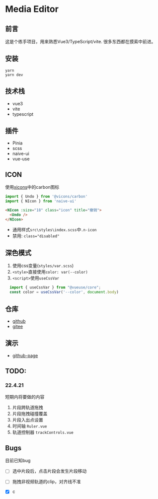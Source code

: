 # Media Editor
## 前言
这是个练手项目，用来熟悉Vue3/TypeScript/vite. 很多东西都在摸索中前进。
## 安装
```
yarn
yarn dev
```

## 技术栈
- vue3
- vite
- typescript

## 插件
- Pinia
- scss
- naive-ui
- vue-use


## ICON
使用[xicons](https://www.xicons.org/#/zh-CN)中的carbon图标
```ts
import { Undo } from '@vicons/carbon'
import { NIcon } from 'naive-ui'
```
```html
<NIcon :size="18" class="icon" title="撤销">
  <Undo />
</NIcon>
```
- 通用样式`src\styles\index.scss`中`.n-icon`
- 禁用: `class="disabled"`
## 深色模式
1. 使用css变量(`styles/var.scss`)
2. `<style>`直接使用`color: var(--color)`
3. `<script>`使用`useCssVar`
  ```ts
    import { useCssVar } from "@vueuse/core";
    const color = useCssVar('--color', document.body)
  ```

## 仓库
- [github](https://github.com/gws0920/media-editor)
- [gitee](https://gitee.com/Gws9/media-editor)
## 演示
- [github-page](https://gws0920.github.io/media-editor/)
## TODO:
### 22.4.21
短期内将要做的内容
1. 片段跨轨道拖拽
2. 片段拖拽碰撞覆盖
3. 片段入出点设置
4. 时间轴 `Ruler.vue`
5. 轨道控制器 `trackControls.vue`
## Bugs
目前已知bug
- [ ] 选中片段后，点击片段会发生片段移动
- [ ] 拖拽非视频轨道的clip，对齐线不准
- [x] c

